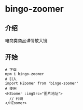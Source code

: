 # bingo-zoomer
## 介绍
电商类商品详情放大镜
## 开始
``` nodejs
# 下载
npm i bingo-zoomer
# 引入
import HZoomer from 'bingo-zoomer'
# 使用
<HZoomer :imgSrc="图片地址">
  // 代码
</HZoomer>
